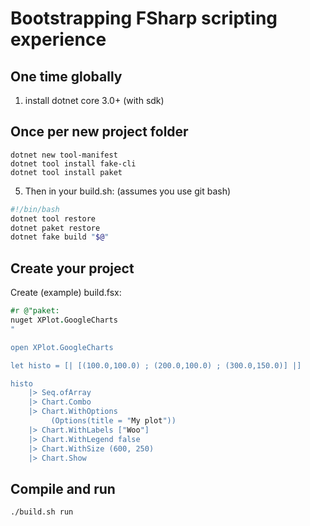 # Bootstrapping FSharp scripting experience


## One time globally

1. install dotnet core 3.0+ (with sdk)

## Once per new project folder

```shell
dotnet new tool-manifest
dotnet tool install fake-cli
dotnet tool install paket
```

5. Then in your build.sh: (assumes you use git bash)

```bash
#!/bin/bash
dotnet tool restore
dotnet paket restore
dotnet fake build "$@"
```

## Create your project

Create (example) build.fsx: 

```fsharp
#r @"paket:
nuget XPlot.GoogleCharts
"

open XPlot.GoogleCharts

let histo = [| [(100.0,100.0) ; (200.0,100.0) ; (300.0,150.0)] |]

histo
    |> Seq.ofArray
    |> Chart.Combo
    |> Chart.WithOptions 
         (Options(title = "My plot"))
    |> Chart.WithLabels ["Woo"]
    |> Chart.WithLegend false
    |> Chart.WithSize (600, 250)
    |> Chart.Show
```
## Compile and run

`./build.sh run`


